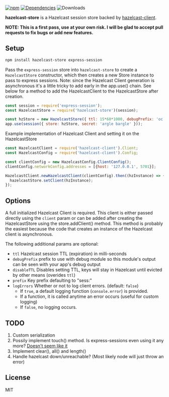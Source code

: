 [![npm](https://img.shields.io/npm/v/hazelcast-store.svg)](https://npmjs.com/package/hazelcast-store) [![Dependencies](https://img.shields.io/david/jackspaniel/hazelcast-store.svg)](https://david-dm.org/jackspaniel/hazelcast-store) ![Downloads](https://img.shields.io/npm/dm/hazelcast-store.svg)

**hazelcast-store** is a Hazelcast session store backed by [hazelcast-client](https://github.com/hazelcast/hazelcast-nodejs-client).

**NOTE: This is a first pass, use at your own risk. I will be glad to accept pull requests to fix bugs or add new features.**

## Setup

```sh
npm install hazelcast-store express-session
```

Pass the `express-session` store into `hazelcast-store` to create a `HazelcastStore` constructor, which then creates a new Store instance to pass to express sessions. Note: since the Hazelcast Client generation is asynchronous it's a little tricky to add early in the app.use() chain. See below for a method to add the HazelcastClient to the HazelcastStore after creation.

```js
const session = require('express-session');
const HazelcastStore = require('hazelcast-store')(session);

const hzStore = new HazelcastStore({ ttl: 15*60*1000, debugPrefix: 'oc' });
app.use(session({ store: hzStore, secret: 'argle bargle' }));
```

Example implementation of Hazelcast Client and setting it on the HazelcastStore

```js
const HazelcastClient = require('hazelcast-client').Client;
const HazelcastConfig = require('hazelcast-client').Config;

const clientConfig = new HazelcastConfig.ClientConfig();
clientConfig.networkConfig.addresses = [{host: '127.0.0.1', 5701}];

HazelcastClient.newHazelcastClient(clientConfig).then((hzInstance) => {  
  hazelcastStore.setClient(hzInstance);
});
```


## Options

A full initialized Hazelcast Client is required. This client is either passed directly using the `client` param or can be added after creating the HazelcastStore using the store.addClient() method. This method is probably the easiest because the code that creates an instance of the Hazelcast client is asynchronous.

The following additional params are optional:

-  `ttl` Hazelcast session TTL (expiration) in milli-seconds
-  `debugPrefix` prefix to use with debug module so this module's output can be seen with your app's debug output
-  `disableTTL` Disables setting TTL, keys will stay in Hazelcast until evicted by other means (overides `ttl`\)
-  `prefix` Key prefix defaulting to "sess:"
-  `logErrors` Whether or not to log client errors. (default: `false`\)
	-	If `true`, a default logging function (`console.error`) is provided.
	-	If a function, it is called anytime an error occurs (useful for custom logging)
	-	If `false`, no logging occurs.    

## TODO
1. Custom serialization
2. Possily implement touch() method. Is express-sessions even using it any more? [Doesn't seem like it](https://github.com/expressjs/session/blob/839959036c0f6add53166f4a4d73edfc126d5ab7/session/session.js)
3. Implement clear(), all() and length()
4. Handle hazelcast down/unreachable? (Most likely node will just throw an error)


## License

MIT
